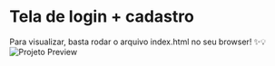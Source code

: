 # Tela de login + cadastro
Para visualizar, basta rodar o arquivo index.html no seu browser! ✨💡
![Projeto Preview](https://github.com/marialuisaraso/telalogin/blob/master/assets/project-preview.png?raw=true)
